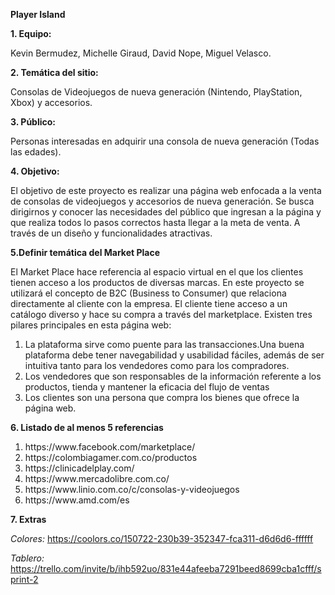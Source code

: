 **Player Island**

**1. Equipo:**

Kevin Bermudez, Michelle Giraud, David Nope, Miguel Velasco.

**2. Temática del sitio:**

Consolas de Videojuegos de nueva generación (Nintendo, PlayStation, Xbox) y accesorios.

**3. Público:**

Personas interesadas en adquirir una consola de nueva generación (Todas las edades).

**4. Objetivo:**

El objetivo de este proyecto es realizar una página web enfocada a la venta de consolas de videojuegos y accesorios de nueva generación. Se busca dirigirnos y conocer las necesidades del público que ingresan a la página y  que realiza todos lo pasos correctos hasta llegar a la meta de venta. A través de un diseño y funcionalidades atractivas.

**5.Definir temática del Market Place**

El Market Place hace referencia al espacio virtual en el que los clientes tienen acceso a los productos de diversas marcas. En este proyecto se utilizará el concepto de B2C (Business to Consumer) que relaciona directamente al cliente con la empresa. El cliente tiene acceso a un catálogo diverso y hace su compra a través del marketplace. Existen tres pilares principales en esta página web: 
1. La plataforma sirve como puente para las transacciones.Una buena plataforma debe tener navegabilidad y usabilidad fáciles, además de ser intuitiva tanto para los vendedores como para los compradores.
2. Los vendedores que son responsables de la información referente a los productos, tienda y mantener la eficacia del flujo de ventas 
3. Los clientes son una persona que compra los bienes que ofrece la página web.

**6. Listado de al menos 5 referencias**

<ol> 
        <li>https://www.facebook.com/marketplace/</li>
        <li>https://colombiagamer.com.co/productos</li>
        <li>https://clinicadelplay.com/</li>
        <li>https://www.mercadolibre.com.co/</li>
        <li>https://www.linio.com.co/c/consolas-y-videojuegos</li>
        <li>https://www.amd.com/es</li>
</ol>

**7. Extras**

*Colores:* https://coolors.co/150722-230b39-352347-fca311-d6d6d6-ffffff

*Tablero:* https://trello.com/invite/b/ihb592uo/831e44afeeba7291beed8699cba1cfff/sprint-2